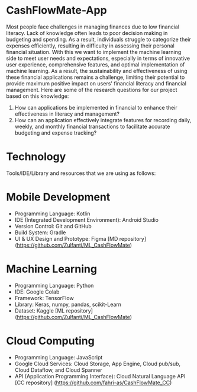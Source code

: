 # CashFlowMate-App

Most people face challenges in managing finances due to low financial literacy. Lack of knowledge often leads to poor decision making in budgeting and spending. As a result, individuals struggle to categorize their expenses efficiently, resulting in difficulty in assessing their personal financial situation. With this we want to implement the machine learning side to meet user needs and expectations, especially in terms of innovative user experience, comprehensive features, and optimal implementation of machine learning. As a result, the sustainability and effectiveness of using these financial applications remains a challenge, limiting their potential to provide maximum positive impact on users' financial literacy and financial management. Here are some of the research questions for our project based on this knowledge:

1. How can applications be implemented in financial to enhance their effectiveness in literacy and management?
2. How can an application effectively integrate features for recording daily, weekly, and monthly financial transactions to facilitate accurate budgeting and expense tracking?

# Technology

Tools/IDE/Library and resources that we are using as follows:
# Mobile Development
- Programming Language: Kotlin
- IDE (Integrated Development Environment): Android Studio
- Version Control: Git and GitHub
- Build System: Gradle
- UI & UX Design and Prototype: Figma
[MD repository] (https://github.com/Zulfanti/ML_CashFlowMate)

# Machine Learning
- Programming Language: Python
- IDE: Google Colab
- Framework: TensorFlow
- Library: Keras, numpy, pandas, scikit-Learn
- Dataset: Kaggle
[ML repository] (https://github.com/Zulfanti/ML_CashFlowMate)
 
# Cloud Computing
- Programming Language: JavaScript
- Google Cloud Services: Cloud Storage, App Engine, Cloud pub/sub, Cloud Dataflow, and Cloud Spanner
- API (Application Programming Interface): Cloud Natural Language API
[CC repository] (https://github.com/fahri-as/CashFlowMate_CC)
